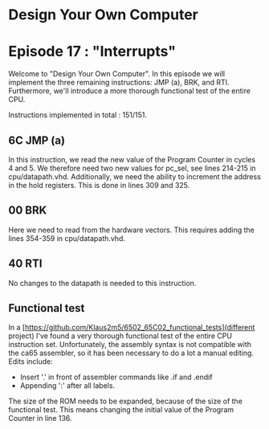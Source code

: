# Design Your Own Computer
# Episode 17 : "Interrupts"

Welcome to "Design Your Own Computer".  In this episode we will implement
the three remaining instructions: JMP (a), BRK, and RTI. Furthermore,
we'll introduce a more thorough functional test of the entire CPU.

Instructions implemented in total : 151/151.

## 6C JMP (a)
In this instruction, we read the new value of the Program Counter
in cycles 4 and 5. We therefore need two new values for pc\_sel, see
lines 214-215 in cpu/datapath.vhd. Additionally, we need the ability
to increment the address in the hold registers. This is done in
lines 309 and 325.

## 00 BRK
Here we need to read from the hardware vectors.  This requires adding
the lines 354-359 in cpu/datapath.vhd.

## 40 RTI
No changes to the datapath is needed to this instruction.

## Functional test
In a [https://github.com/Klaus2m5/6502_65C02_functional_tests](different
project) I've found a very thorough functional test of the entire CPU
instruction set.
Unfortunately, the assembly syntax is not compatible with the ca65 assembler,
so it has been necessary to do a lot a manual editing. Edits include:
* Insert '.' in front of assembler commands like .if and .endif
* Appending ':' after all labels.

The size of the ROM needs to be expanded, because of the size of the functional
test. This means changing the initial value of the Program Counter
in line 136.

